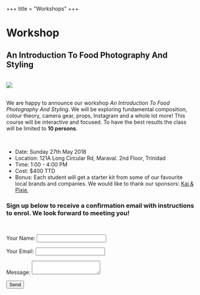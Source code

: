 +++
title = "Workshops"
+++

<div class="workshop_title">
  <h1>Workshop</h1>
  <h2>An Introduction To Food Photography And Styling</h2>
</div>  
</br>

<img src="img/workshop.jpg">

</br>
</br>

<div class="page-content">
  <div class="container">

  <p>We are happy to announce our workshop <i>An Introduction To Food Photography And Styling</i>.
  We will be exploring fundamental composition, colour theory, camera gear, props, Instagram and a whole lot more! This course will be interactive and focused. To have the best results the class will be limited to <b>10 persons</b>.</p>
  </br>

  <ul>
    <li>Date: Sunday 27th May 2018</li>
    <li>Location: 121A Long Circular Rd, Maraval. 2nd Floor, Trinidad</li>
    <li>Time: 1:00 - 4:00 PM</li>
    <li>Cost: $400 TTD</li>
    <li class="highlight">Bonus: Each student will get a starter kit from some of our favourite local brands and companies. We would like to thank our sponsors: 
    <a href="https://kaiandpixie.com"target="_blank">Kai &amp; Pixie</a>, 
  </ul>

  <h3>Sign up below to receive a confirmation email with instructions to enrol. We look forward to meeting you!</h3>
  </br>

  <form name="workshops" netlify>
    <p>
      <label>Your Name: <input type="text" name="name"></label>
    </p>
    <p>
      <label>Your Email: <input type="email" name="email"></label>
    </p>
    <p>
      <label>Message: <textarea name="message"></textarea></label>
    </p>
    <p>
      <button class="btn__main" type="submit">Send</button>
    </p>
  </form>
  </div>
  
</div>
